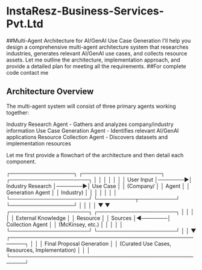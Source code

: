 # InstaResz-Business-Services-Pvt.Ltd
##Multi-Agent Architecture for AI/GenAI Use Case Generation
I'll help you design a comprehensive multi-agent architecture system that researches industries, generates relevant AI/GenAI use cases, and collects resource assets. Let me outline the architecture, implementation approach, and provide a detailed plan for meeting all the requirements.
##For complete code contact me 
## Architecture Overview
The multi-agent system will consist of three primary agents working together:

Industry Research Agent - Gathers and analyzes company/industry information
Use Case Generation Agent - Identifies relevant AI/GenAI applications
Resource Collection Agent - Discovers datasets and implementation resources

Let me first provide a flowchart of the architecture and then detail each component.

┌─────────────────┐        ┌─────────────────────┐        ┌─────────────────────┐
│                 │        │                     │        │                     │
│  User Input     │───────▶│ Industry Research   │───────▶│  Use Case           │
│  (Company/      │        │  Agent              │        │  Generation Agent   │
│   Industry)     │        │                     │        │                     │
│                 │        └─────────────────────┘        └──────────┬──────────┘
└─────────────────┘                  │                               │
                                     │                               │
                                     ▼                               ▼
                        ┌─────────────────────┐        ┌─────────────────────┐
                        │                     │        │                     │
                        │ External Knowledge  │        │  Resource           │
                        │ Sources            │◀───────│  Collection Agent   │
                        │ (McKinsey, etc.)   │        │                     │
                        │                     │        └─────────────────────┘
                        └─────────────────────┘                  │
                                                                │
                                                                ▼
                       ┌──────────────────────────────────────────────────────┐
                       │                                                      │
                       │             Final Proposal Generation                │
                       │    (Curated Use Cases, Resources, Implementation)    │
                       │                                                      │
                       └──────────────────────────────────────────────────────┘

